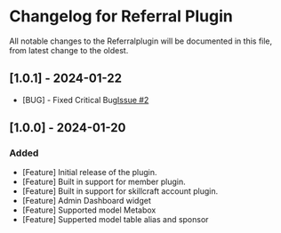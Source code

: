 # Changelog for Referral Plugin

All notable changes to the Referralplugin will be documented in this file, from latest change to the oldest.

## [1.0.1] - 2024-01-22
- [BUG] - Fixed Critical Bug[Issue #2](https://github.com/skillcraft-io/sc-referral/issues/2)

## [1.0.0] - 2024-01-20

### Added
- [Feature] Initial release of the plugin.
- [Feature] Built in support for member plugin.
- [Feature] Built in support for skillcraft account plugin.
- [Feature] Admin Dashboard widget
- [Feature] Supported model Metabox
- [Feature] Supperted model table alias and sponsor

